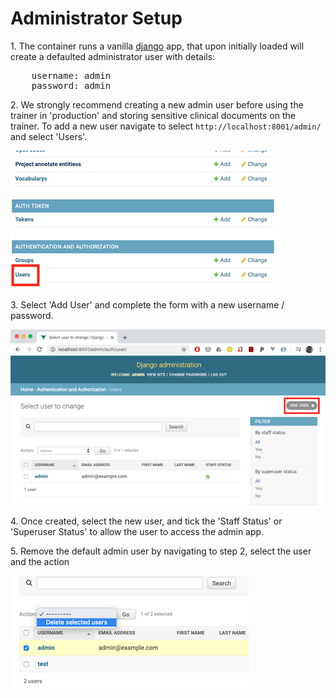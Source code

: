 # Administrator Setup

1\.  The container runs a vanilla [django](https://www.djangoproject.com/) app, that upon initially loaded
will create a defaulted administrator user with details:

<pre>
    username: admin
    password: admin
</pre>

2\. We strongly recommend creating a new admin user before using the trainer in 'production' and storing sensitive
clinical documents on the trainer. To add a new user navigate to select `http://localhost:8001/admin/` and select 'Users'.

![](_static/img/users-select.png)

3\. Select 'Add User' and complete the form with a new username / password.

![](_static/img/add-new-users.png)

4\. Once created, select the new user, and tick the 'Staff Status' or 'Superuser Status' to allow the user to
access the admin app.

5\. Remove the default admin user by navigating to step 2, select the user and the action

![](_static/img/remove-default-user.png)
